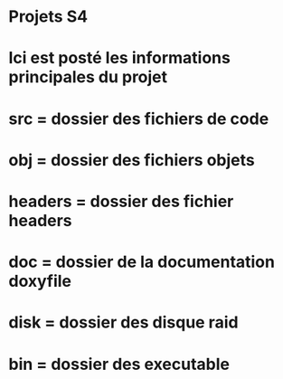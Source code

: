 # Projets S4

# Ici est posté les informations principales du projet
# src = dossier des fichiers de code
# obj = dossier des fichiers objets
# headers = dossier des fichier headers
# doc = dossier de la documentation doxyfile
# disk = dossier des disque raid
# bin = dossier des executable
